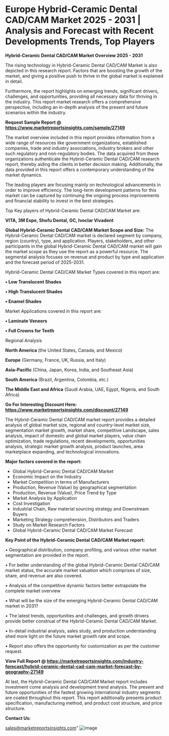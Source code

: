  # Europe Hybrid-Ceramic Dental CAD/CAM Market 2025 - 2031 | Analysis and Forecast with Recent Developments Trends, Top Players

<Strong> Hybrid-Ceramic Dental CAD/CAM Market Overview 2025 - 2031</strong>

The rising technology in Hybrid-Ceramic Dental CAD/CAM Market is also depicted in this research report. Factors that are boosting the growth of the market, and giving a positive push to thrive in the global market is explained in detail.

Furthermore, the report highlights on emerging trends, significant drivers, challenges, and opportunities, providing all necessary data for thriving in the industry. This report market research offers a comprehensive perspective, including an in-depth analysis of the present and future scenarios within the industry.

<strong>Request Sample Report @ <a href=https://www.marketreportsinsights.com/sample/27149>https://www.marketreportsinsights.com/sample/27149</a></strong>

The market overview included in this report provides information from a wide range of resources like government organizations, established companies, trade and industry associations, industry brokers and other such regulatory and non-regulatory bodies. The data acquired from these organizations authenticate the Hybrid-Ceramic Dental CAD/CAM research report, thereby aiding the clients in better decision making. Additionally, the data provided in this report offers a contemporary understanding of the market dynamics.

The leading players are focusing mainly on technological advancements in order to improve efficiency. The long-term development patterns for this market can be captured by continuing the ongoing process improvements and financial stability to invest in the best strategies.

Top Key players of Hybrid-Ceramic Dental CAD/CAM Market are:

<strong>VITA, 3M Espe, Shofu Dental, GC, Ivoclar Vivadent</strong>

<strong><b>Global Hybrid-Ceramic Dental CAD/CAM Market Scope and Size:</b></strong>
The Hybrid-Ceramic Dental CAD/CAM market is declared segment by company, region (country), type, and application. Players, stakeholders, and other participants in the global Hybrid-Ceramic Dental CAD/CAM market will gain the market scope as they use the report as a powerful resource. The segmental analysis focuses on revenue and product by type and application and the forecast period of 2025-2031.

Hybrid-Ceramic Dental CAD/CAM Market Types covered in this report are:

<strong>• Low Translucent Shades

• High Translucent Shades

• Enamel Shades</strong>

Market Applications covered in this report are:

<strong>• Laminate Veneers

• Full Crowns for Teeth</strong> 

Regional Analysis

<strong>North America</strong> (the United States, Canada, and Mexico)

<strong>Europe</strong> (Germany, France, UK, Russia, and Italy)

<strong>Asia-Pacific</strong> (China, Japan, Korea, India, and Southeast Asia)

<strong>South America</strong> (Brazil, Argentina, Colombia, etc.)

<strong>The Middle East and Africa</strong> (Saudi Arabia, UAE, Egypt, Nigeria, and South Africa)

<strong>Go For Interesting Discount Here: <a href=https://www.marketreportsinsights.com/discount/27149>https://www.marketreportsinsights.com/discount/27149</a></strong>

The Hybrid-Ceramic Dental CAD/CAM market report provides a detailed analysis of global market size, regional and country-level market size, segmentation market growth, market share, competitive Landscape, sales analysis, impact of domestic and global market players, value chain optimization, trade regulations, recent developments, opportunities analysis, strategic market growth analysis, product launches, area marketplace expanding, and technological innovations.

<strong><b>Major factors covered in the report:</b></strong>
<ul>
  <li>Global Hybrid-Ceramic Dental CAD/CAM Market </li>
  <li>Economic Impact on the Industry</li>
  <li>Market Competition in terms of Manufacturers</li>
  <li>Production, Revenue (Value) by geographical segmentation</li>
  <li>Production, Revenue (Value), Price Trend by Type</li>
  <li>Market Analysis by Application</li>
  <li>Cost Investigation</li>
  <li>Industrial Chain, Raw material sourcing strategy and Downstream Buyers</li>
  <li>Marketing Strategy comprehension, Distributors and Traders</li>
  <li>Study on Market Research Factors</li>
  <li>Global Hybrid-Ceramic Dental CAD/CAM Market Forecast</li>
</ul>

<strong><b>Key Point of the Hybrid-Ceramic Dental CAD/CAM Market report:</b></strong>

• Geographical distribution, company profiling, and various other market segmentation are provided in the report.

• For better understanding of the global Hybrid-Ceramic Dental CAD/CAM market status, the accurate market valuation which comprises of size, share, and revenue are also covered.

• Analysis of the competitive dynamic factors better extrapolate the complete market overview

• What will be the size of the emerging Hybrid-Ceramic Dental CAD/CAM market in 2031?

• The latest trends, opportunities and challenges, and growth drivers provide better construal of the Hybrid-Ceramic Dental CAD/CAM Market.

• In-detail industrial analysis, sales study, and production understanding shed more light on the future market growth rate and scope.

• Report also offers the opportunity for customization as per the customer request.

<strong><b>View Full Report @ <a href=https://marketreportsinsights.com/industry-forecast/hybrid-ceramic-dental-cad-cam-market-forecast-by-geography-27149>https://marketreportsinsights.com/industry-forecast/hybrid-ceramic-dental-cad-cam-market-forecast-by-geography-27149</a></b></strong>


At last, the Hybrid-Ceramic Dental CAD/CAM Market report includes investment come analysis and development trend analysis. The present and future opportunities of the fastest growing international industry segments are coated throughout this report. This report additionally presents product specification, manufacturing method, and product cost structure, and price structure.

<strong>Contact Us:</strong>

sales@marketreportsinsights.com"
![image](https://github.com/user-attachments/assets/eb6830bc-dbb2-482d-b4c0-cc8128e05d03)
